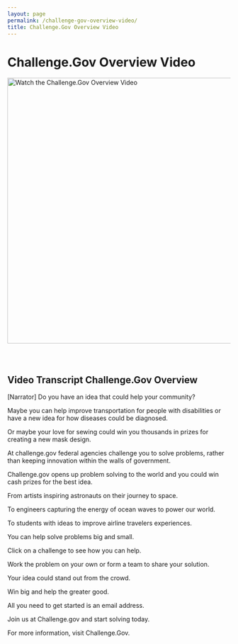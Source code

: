 ```yaml
---
layout: page
permalink: /challenge-gov-overview-video/
title: Challenge.Gov Overview Video
---
```


# Challenge.Gov Overview Video

 <div class="video video-css tablet:grid-col" style="padding-bottom: 40px; text-align: left;"><a href="https://www.youtube.com/watch?v=zb3y3T17jb8" target="_blank"><img src="{{ site.baseurl }}/assets/images/video-placeholder.png" alt="Watch the Challenge.Gov Overview Video" width="600"></a></div>     

## Video Transcript Challenge.Gov Overview

[Narrator] Do you have an idea that could help your community?

Maybe you can help improve transportation for people with disabilities or have a new idea for how diseases could be diagnosed.

Or maybe your love for sewing could win you thousands in prizes for creating a new mask design.

At challenge.gov federal agencies challenge you to solve problems, rather than keeping innovation within the walls of government.

Challenge.gov opens up problem solving to the world and you could win cash prizes for the best idea.

From artists inspiring astronauts on their journey to space.

To engineers capturing the energy of ocean waves to power our world.

To students with ideas to improve airline travelers experiences.

You can help solve problems big and small.

Click on a challenge to see how you can help.

Work the problem on your own or form a team to share your solution.

Your idea could stand out from the crowd.

Win big and help the greater good.

All you need to get started is an email address.

Join us at Challenge.gov and start solving today.

For more information, visit Challenge.Gov.

